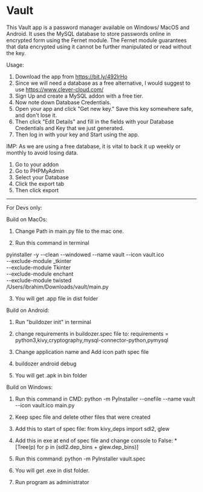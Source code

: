 # Vault

This Vault app is a password manager available on Windows/ MacOS and Android. It uses the MySQL database to store passwords online in encrypted form using the Fernet module. The Fernet module guarantees that data encrypted using it cannot be further manipulated or read without the key.

Usage:

1) Download the app from https://bit.ly/492lrHo
2) Since we will need a database as a free alternative, I would suggest to use https://www.clever-cloud.com/
3) Sign Up and create a MySQL addon with a free tier.
4) Now note down Database Credentials.
5) Open your app and click "Get new key." Save this key somewhere safe, and don't lose it.
6) Then click "Edit Details" and fill in the fields with your Database Credentials and Key that we just generated.
7) Then log in with your key and Start using the app.

IMP:
As we are using a free database, it is vital to back it up weekly or monthly to avoid losing data. 

1) Go to your addon
2) Go to PHPMyAdmin
3) Select your Database
4) Click the export tab
5) Then click export


---------------------------------------------------

For Devs only:

Build on MacOs:
1) Change Path in main.py file to the mac one.

2) Run this command in terminal

pyinstaller -y --clean --windowed --name vault --icon vault.ico \
  --exclude-module _tkinter \
  --exclude-module Tkinter \
  --exclude-module enchant \
  --exclude-module twisted \
  /Users/ibrahim/Downloads/vault/main.py

3) You will get .app file in dist folder



Build on Android:
1) Run "buildozer init" in terminal

2) change requirements in buildozer.spec file to:
    requirements = python3,kivy,cryptography,mysql-connector-python,pymysql

3) Change application name and Add icon path spec file

4) buildozer android debug

5) You will get .apk in bin folder



Build on Windows:
1) Run this command in CMD:
    python -m PyInstaller --onefile --name vault --icon vault.ico main.py

2) Keep spec file and delete other files that were created

3) Add this to start of spec file:
    from kivy_deps import sdl2, glew

4) Add this in exe at end of spec file and change console to False:
    *[Tree(p) for p in (sdl2.dep_bins + glew.dep_bins)]

5) Run this command:
    python -m PyInstaller vault.spec

6) You will get .exe in dist folder.

7) Run program as administrator